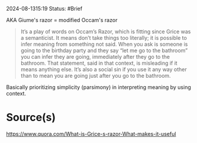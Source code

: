 2024-08-1315:19
Status: #Brief 

AKA Giume's razor = modified Occam's razor

> It’s a play of words on Occam’s Razor, which is fitting since Grice was a semanticist. It means don’t take things too literally; it is possible to infer meaning from something not said. When you ask is someone is going to the birthday party and they say “let me go to the bathroom” you can infer they are going, immediately after they go to the bathroom. That statement, said in that context, is misleading if it means anything else. It’s also a social sin if you use it any way other than to mean you are going just after you go to the bathroom.

Basically prioritizing simplicity (parsimony) in interpreting meaning by using context. 
# Source(s)
https://www.quora.com/What-is-Grice-s-razor-What-makes-it-useful